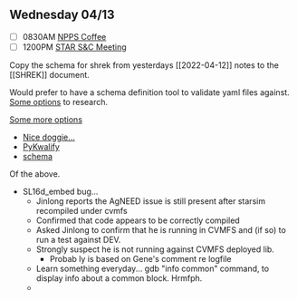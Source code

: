 ## Wednesday 04/13

- [ ] 0830AM [NPPS Coffee](https://bnl.zoomgov.com/j/16157150845?pwd=NXNqTi9ZWEFBKzYwRXQ5U3NXU1dBZz09)
- [ ] 1200PM [STAR S&C Meeting](https://lbnl.zoom.us/j/97026562983?pwd=VGVXbzhYUUhheEJ2cFMyVVdVRXowZz09)

Copy the schema for shrek from yesterdays [[2022-04-12]] notes to the [[SHREK]] document.

Would prefer to have a schema definition tool to validate yaml files against.
[Some options](https://json-schema-everywhere.github.io/yaml) to research.

[Some more options](https://stackoverflow.com/questions/3262569/validating-a-yaml-document-in-python)
- [Nice doggie...](https://docs.python-cerberus.org/en/stable/)
- [PyKwalify](https://pypi.org/project/pykwalify/)
- [schema](https://pypi.org/project/schema/)

Of the above.

- SL16d_embed bug...
	- Jinlong reports the AgNEED issue is still present after starsim recompiled under cvmfs
	- Confirmed that code appears to be correctly compiled
	- Asked Jinlong to confirm that he is running in CVMFS and (if so) to run a test against DEV.
	- Strongly suspect he is not running against CVMFS deployed lib.
		- Probab ly is based on Gene's comment re logfile
	- Learn something everyday... gdb "info common" command, to display info about a common block.  Hrmfph.
	- 
	

